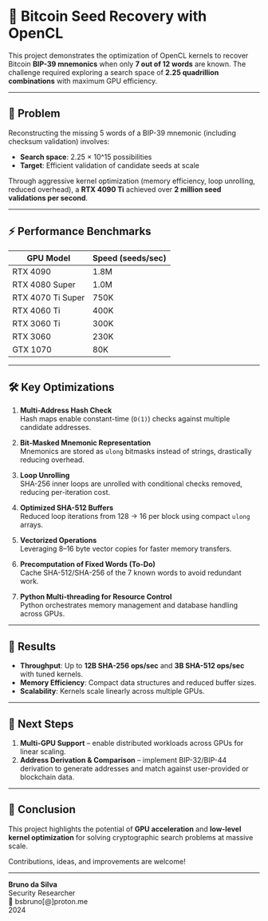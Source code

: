 # 🚀 Bitcoin Seed Recovery with OpenCL  

This project demonstrates the optimization of OpenCL kernels to recover Bitcoin **BIP-39 mnemonics** when only **7 out of 12 words** are known. The challenge required exploring a search space of **2.25 quadrillion combinations** with maximum GPU efficiency.  

---

## 🎯 Problem  

Reconstructing the missing 5 words of a BIP-39 mnemonic (including checksum validation) involves:  

- **Search space**: 2.25 × 10^15 possibilities  
- **Target**: Efficient validation of candidate seeds at scale  

Through aggressive kernel optimization (memory efficiency, loop unrolling, reduced overhead), a **RTX 4090 Ti** achieved over **2 million seed validations per second**.  

---

## ⚡ Performance Benchmarks  

| GPU Model              | Speed (seeds/sec) |
|-------------------------|-------------------|
| RTX 4090               | 1.8M |
| RTX 4080 Super         | 1.0M |
| RTX 4070 Ti Super      | 750K |
| RTX 4060 Ti            | 400K |
| RTX 3060 Ti            | 300K |
| RTX 3060               | 230K |
| GTX 1070               | 80K  |

---

## 🛠️ Key Optimizations  

1. **Multi-Address Hash Check**  
   Hash maps enable constant-time (`O(1)`) checks against multiple candidate addresses.  

2. **Bit-Masked Mnemonic Representation**  
   Mnemonics are stored as `ulong` bitmasks instead of strings, drastically reducing overhead.  

3. **Loop Unrolling**  
   SHA-256 inner loops are unrolled with conditional checks removed, reducing per-iteration cost.  

4. **Optimized SHA-512 Buffers**  
   Reduced loop iterations from 128 → 16 per block using compact `ulong` arrays.  

5. **Vectorized Operations**  
   Leveraging 8–16 byte vector copies for faster memory transfers.  

6. **Precomputation of Fixed Words (To-Do)**  
   Cache SHA-512/SHA-256 of the 7 known words to avoid redundant work.  

7. **Python Multi-threading for Resource Control**  
   Python orchestrates memory management and database handling across GPUs.  

---

## 🚀 Results  

- **Throughput**: Up to **12B SHA-256 ops/sec** and **3B SHA-512 ops/sec** with tuned kernels.  
- **Memory Efficiency**: Compact data structures and reduced buffer sizes.  
- **Scalability**: Kernels scale linearly across multiple GPUs.  

---

## 🔮 Next Steps  

1. **Multi-GPU Support** – enable distributed workloads across GPUs for linear scaling.  
2. **Address Derivation & Comparison** – implement BIP-32/BIP-44 derivation to generate addresses and match against user-provided or blockchain data.  

---

## 🌟 Conclusion  

This project highlights the potential of **GPU acceleration** and **low-level kernel optimization** for solving cryptographic search problems at massive scale.  

Contributions, ideas, and improvements are welcome!  

---

**Bruno da Silva**  
Security Researcher  
📧 bsbruno[@]proton.me  
2024  
